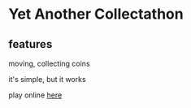 # Yet Another Collectathon

## features
moving,
collecting coins

it's simple, but it works

play online [here](https://loglot.github.io/Yet-Another-Collectathon/)
